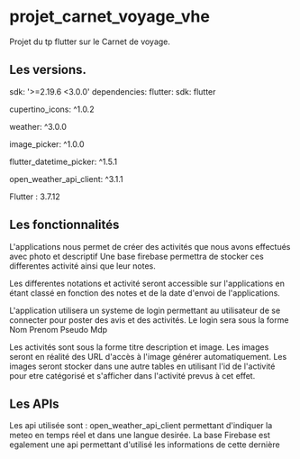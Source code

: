 # projet_carnet_voyage_vhe

Projet du tp flutter sur le Carnet de voyage.

## Les versions.
sdk: '>=2.19.6 <3.0.0'
dependencies:
flutter:
sdk: flutter

cupertino_icons: ^1.0.2

weather: ^3.0.0

image_picker: ^1.0.0

flutter_datetime_picker: ^1.5.1

open_weather_api_client: ^3.1.1

Flutter :  3.7.12

## Les fonctionnalités

L'applications nous permet de créer des activités que nous avons effectués avec photo et descriptif
Une base firebase permettra de stocker ces differentes activité ainsi que leur notes.

Les differentes notations et activité seront accessible sur l'applications en étant classé en fonction des notes et de la date d'envoi de l'applications.

L'application utilisera un systeme de login permettant au utilisateur de se connecter pour poster des avis et des activités.
Le login sera sous la forme Nom Prenom Pseudo Mdp

Les activités sont sous la forme titre description et image.
Les images seront en réalité des URL d'accès à l'image générer automatiquement.
Les images seront stocker dans une autre tables en utilisant l'id de l'activité pour etre catégorisé et s'afficher dans l'activité prevus à cet effet.

## Les APIs

Les api utilisée sont :
open_weather_api_client permettant d'indiquer la meteo en temps réel et dans une langue desirée.
La base Firebase est egalement une api permettant d'utilisé les informations de cette dernière
